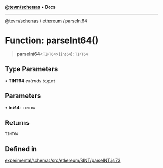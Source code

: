 [**@tevm/schemas**](../../README.md) • **Docs**

***

[@tevm/schemas](../../modules.md) / [ethereum](../README.md) / parseInt64

# Function: parseInt64()

> **parseInt64**\<`TINT64`\>(`int64`): `TINT64`

## Type Parameters

• **TINT64** *extends* `bigint`

## Parameters

• **int64**: `TINT64`

## Returns

`TINT64`

## Defined in

[experimental/schemas/src/ethereum/SINT/parseINT.js:73](https://github.com/qbzzt/tevm-monorepo/blob/main/experimental/schemas/src/ethereum/SINT/parseINT.js#L73)
